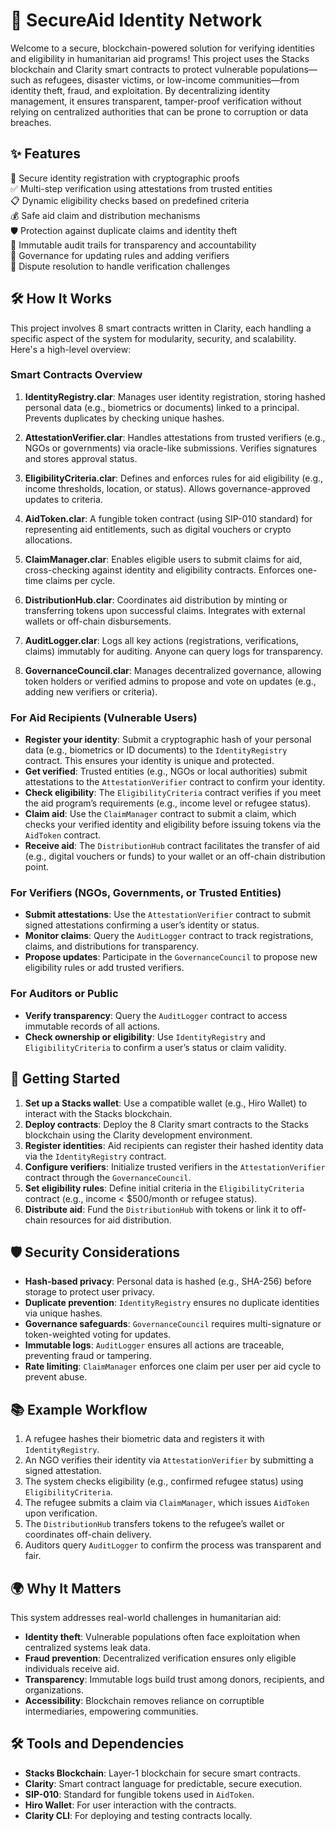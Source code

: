 # 🔐 SecureAid Identity Network

Welcome to a secure, blockchain-powered solution for verifying identities and eligibility in humanitarian aid programs! This project uses the Stacks blockchain and Clarity smart contracts to protect vulnerable populations—such as refugees, disaster victims, or low-income communities—from identity theft, fraud, and exploitation. By decentralizing identity management, it ensures transparent, tamper-proof verification without relying on centralized authorities that can be prone to corruption or data breaches.

## ✨ Features

🔑 Secure identity registration with cryptographic proofs  
✅ Multi-step verification using attestations from trusted entities  
📋 Dynamic eligibility checks based on predefined criteria  
💰 Safe aid claim and distribution mechanisms  
🛡️ Protection against duplicate claims and identity theft  
📜 Immutable audit trails for transparency and accountability  
🤝 Governance for updating rules and adding verifiers  
🚫 Dispute resolution to handle verification challenges  

## 🛠 How It Works

This project involves 8 smart contracts written in Clarity, each handling a specific aspect of the system for modularity, security, and scalability. Here's a high-level overview:

### Smart Contracts Overview

1. **IdentityRegistry.clar**: Manages user identity registration, storing hashed personal data (e.g., biometrics or documents) linked to a principal. Prevents duplicates by checking unique hashes.

2. **AttestationVerifier.clar**: Handles attestations from trusted verifiers (e.g., NGOs or governments) via oracle-like submissions. Verifies signatures and stores approval status.

3. **EligibilityCriteria.clar**: Defines and enforces rules for aid eligibility (e.g., income thresholds, location, or status). Allows governance-approved updates to criteria.

4. **AidToken.clar**: A fungible token contract (using SIP-010 standard) for representing aid entitlements, such as digital vouchers or crypto allocations.

5. **ClaimManager.clar**: Enables eligible users to submit claims for aid, cross-checking against identity and eligibility contracts. Enforces one-time claims per cycle.

6. **DistributionHub.clar**: Coordinates aid distribution by minting or transferring tokens upon successful claims. Integrates with external wallets or off-chain disbursements.

7. **AuditLogger.clar**: Logs all key actions (registrations, verifications, claims) immutably for auditing. Anyone can query logs for transparency.

8. **GovernanceCouncil.clar**: Manages decentralized governance, allowing token holders or verified admins to propose and vote on updates (e.g., adding new verifiers or criteria).

### For Aid Recipients (Vulnerable Users)

- **Register your identity**: Submit a cryptographic hash of your personal data (e.g., biometrics or ID documents) to the `IdentityRegistry` contract. This ensures your identity is unique and protected.
- **Get verified**: Trusted entities (e.g., NGOs or local authorities) submit attestations to the `AttestationVerifier` contract to confirm your identity.
- **Check eligibility**: The `EligibilityCriteria` contract verifies if you meet the aid program’s requirements (e.g., income level or refugee status).
- **Claim aid**: Use the `ClaimManager` contract to submit a claim, which checks your verified identity and eligibility before issuing tokens via the `AidToken` contract.
- **Receive aid**: The `DistributionHub` contract facilitates the transfer of aid (e.g., digital vouchers or funds) to your wallet or an off-chain distribution point.

### For Verifiers (NGOs, Governments, or Trusted Entities)

- **Submit attestations**: Use the `AttestationVerifier` contract to submit signed attestations confirming a user’s identity or status.
- **Monitor claims**: Query the `AuditLogger` contract to track registrations, claims, and distributions for transparency.
- **Propose updates**: Participate in the `GovernanceCouncil` to propose new eligibility rules or add trusted verifiers.

### For Auditors or Public

- **Verify transparency**: Query the `AuditLogger` contract to access immutable records of all actions.
- **Check ownership or eligibility**: Use `IdentityRegistry` and `EligibilityCriteria` to confirm a user’s status or claim validity.

## 🚀 Getting Started

1. **Set up a Stacks wallet**: Use a compatible wallet (e.g., Hiro Wallet) to interact with the Stacks blockchain.
2. **Deploy contracts**: Deploy the 8 Clarity smart contracts to the Stacks blockchain using the Clarity development environment.
3. **Register identities**: Aid recipients can register their hashed identity data via the `IdentityRegistry` contract.
4. **Configure verifiers**: Initialize trusted verifiers in the `AttestationVerifier` contract through the `GovernanceCouncil`.
5. **Set eligibility rules**: Define initial criteria in the `EligibilityCriteria` contract (e.g., income < $500/month or refugee status).
6. **Distribute aid**: Fund the `DistributionHub` with tokens or link it to off-chain resources for aid distribution.

## 🛡️ Security Considerations

- **Hash-based privacy**: Personal data is hashed (e.g., SHA-256) before storage to protect user privacy.
- **Duplicate prevention**: `IdentityRegistry` ensures no duplicate identities via unique hashes.
- **Governance safeguards**: `GovernanceCouncil` requires multi-signature or token-weighted voting for updates.
- **Immutable logs**: `AuditLogger` ensures all actions are traceable, preventing fraud or tampering.
- **Rate limiting**: `ClaimManager` enforces one claim per user per aid cycle to prevent abuse.

## 📚 Example Workflow

1. A refugee hashes their biometric data and registers it with `IdentityRegistry`.
2. An NGO verifies their identity via `AttestationVerifier` by submitting a signed attestation.
3. The system checks eligibility (e.g., confirmed refugee status) using `EligibilityCriteria`.
4. The refugee submits a claim via `ClaimManager`, which issues `AidToken` upon verification.
5. The `DistributionHub` transfers tokens to the refugee’s wallet or coordinates off-chain delivery.
6. Auditors query `AuditLogger` to confirm the process was transparent and fair.

## 🌍 Why It Matters

This system addresses real-world challenges in humanitarian aid:
- **Identity theft**: Vulnerable populations often face exploitation when centralized systems leak data.
- **Fraud prevention**: Decentralized verification ensures only eligible individuals receive aid.
- **Transparency**: Immutable logs build trust among donors, recipients, and organizations.
- **Accessibility**: Blockchain removes reliance on corruptible intermediaries, empowering communities.

## 🛠 Tools and Dependencies

- **Stacks Blockchain**: Layer-1 blockchain for secure smart contracts.
- **Clarity**: Smart contract language for predictable, secure execution.
- **SIP-010**: Standard for fungible tokens used in `AidToken`.
- **Hiro Wallet**: For user interaction with the contracts.
- **Clarity CLI**: For deploying and testing contracts locally.